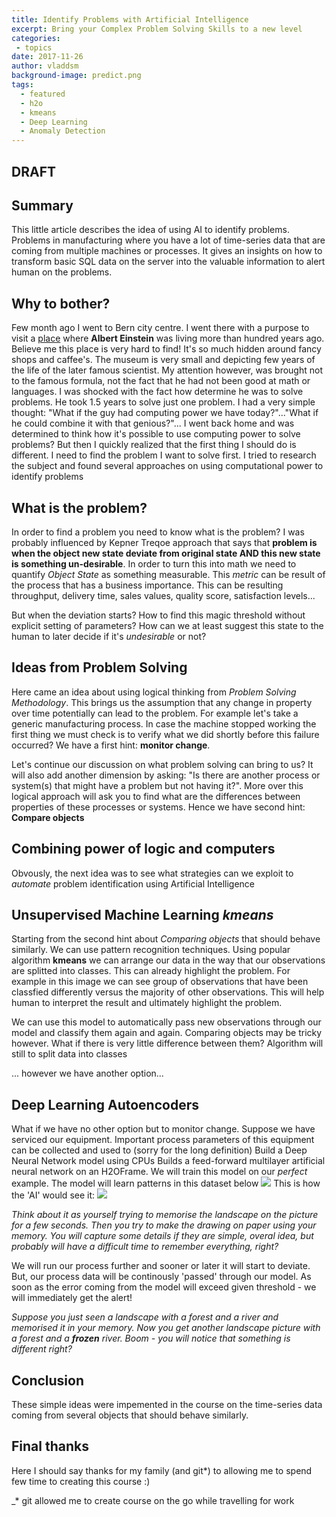 ```yaml
---
title: Identify Problems with Artificial Intelligence
excerpt: Bring your Complex Problem Solving Skills to a new level
categories: 
 - topics 
date: 2017-11-26
author: vladdsm
background-image: predict.png
tags:
  - featured
  - h2o
  - kmeans
  - Deep Learning
  - Anomaly Detection
---
```




## DRAFT 

## Summary

This little article describes the idea of using AI to identify problems. Problems in manufacturing where you have a lot of time-series data that are coming from multiple machines or processes. It gives an insights on how to transform basic SQL data on the server into the valuable information to alert human on the problems.

## Why to bother?

Few month ago I went to Bern city centre. I went there with a purpose to visit a [place](http://www.einstein-bern.ch/index.php?lang=en) where **Albert Einstein** was living more than hundred years ago. Believe me this place is very hard to find! It's so much hidden around fancy shops and caffee's. The museum is very small and depicting few years of the life of the later famous scientist. My attention however, was brought not to the famous formula, not the fact that he had not been good at math or languages. I was shocked with the fact how determine he was to solve problems. He took 1.5 years to solve just one problem. I had a very simple thought: "What if the guy had computing power we have today?"..."What if he could combine it with that genious?"... I went back home and was determined to think how it's possible to use computing power to solve problems? But then I quickly realized that the first thing I should do is different. I need to find the problem I want to solve first. I tried to research the subject and found several approaches on using computational power to identify problems

## What is the problem?

In order to find a problem you need to know what is the problem? I was probably influenced by Kepner Treqoe approach that says that **problem is when the object new state deviate from original state AND this new state is something un-desirable**. In order to turn this into math we need to quantify *Object State* as something measurable. This *metric* can be result of the process that has a business importance. This can be resulting throughput, delivery time, sales values, quality score, satisfaction levels... 

But when the deviation starts? How to find this magic threshold without explicit setting of parameters? How can we at least suggest this state to the human to later decide if it's *undesirable* or not?

## Ideas from Problem Solving

Here came an idea about using logical thinking from *Problem Solving Methodology*. This brings us the assumption that any change in property over time potentially can lead to the problem. For example let's take a generic manufacturing process. In case the machine stopped working the first thing we must check is to verify what we did shortly before this failure occurred? We have a first hint: **monitor change**. 

Let's continue our discussion on what problem solving can bring to us? It will also add another dimension by asking: "Is there are another process or system(s) that might have a problem but not having it?". More over this logical approach will ask you to find what are the differences between properties of these processes or systems. Hence we have second hint: **Compare objects**

## Combining power of logic and computers

Obvously, the next idea was to see what strategies can we exploit to *automate* problem identification using Artificial Intelligence

## Unsupervised Machine Learning *kmeans*

Starting from the second hint about *Comparing objects* that should behave similarly. We can use pattern recognition techniques. Using popular algorithm **kmeans** we can arrange our data in the way that our observations are splitted into classes. This can already highlight the problem. For example in this image we can see group of observations that have been classfied differently versus the majority of other observations. This will help human to interpret the result and ultimately highlight the problem.

We can use this model to automatically pass new observations through our model and classify them again and again. Comparing objects may be tricky however. What if there is very little difference between them? Algorithm will still to split data into classes

... however we have another option...

## Deep Learning Autoencoders

What if we have no other option but to monitor change. Suppose we have serviced our equipment. Important process parameters of this equipment can be collected and used to (sorry for the long definition) Build a Deep Neural Network model using CPUs Builds a feed-forward multilayer artificial neural network on an H2OFrame. We will train this model on our *perfect* example. The model will learn patterns in this dataset below
<img src="https://raw.githubusercontent.com/vzhomeexperiments/detect-anomaly/Lecture25-DeepLearning/h2o_datasets/train.png" >
This is how the 'AI' would see it:
<img src ="https://raw.githubusercontent.com/vzhomeexperiments/detect-anomaly/Lecture25-DeepLearning/h2o_datasets/predict.png" >

*Think about it as yourself trying to memorise the landscape on the picture for a few seconds. Then you try to make the drawing on paper using your memory. You will capture some details if they are simple, overal idea, but probably will have a difficult time to remember everything, right?*

We will run our process further and sooner or later it will start to deviate. But, our process data will be continously 'passed' through our model. As soon as the error coming from the model will exceed given threshold - we will immediately get the alert!

*Suppose you just seen a landscape with a forest and a river and memorised it in your memory. Now you get another landscape picture with a forest and a **frozen** river. Boom - you will notice that something is different right?*

## Conclusion

These simple ideas were impemented in the course on the time-series data coming from several objects that should behave similarly.

## Final thanks

Here I should say thanks for my family (and git*) to allowing me to spend few time to creating this course :)

_* git allowed me to create course on the go while travelling for work
